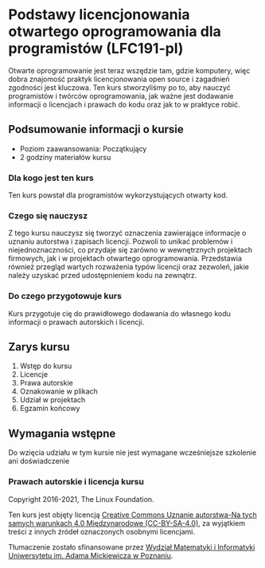 ﻿# Podstawy licencjonowania otwartego oprogramowania dla programistów (LFC191-pl)

Otwarte oprogramowanie jest teraz wszędzie tam, gdzie komputery, więc dobra znajomość praktyk licencjonowania open source i zagadnień zgodności jest kluczowa. Ten kurs stworzyliśmy po to, aby nauczyć programistów i twórców oprogramowania, jak ważne jest dodawanie informacji o licencjach i prawach do kodu oraz jak to w praktyce robić.

## Podsumowanie informacji o kursie

* Poziom zaawansowania: Początkujący
* 2 godziny materiałów kursu

### Dla kogo jest ten kurs

Ten kurs powstał dla programistów wykorzystujących otwarty kod.

### Czego się nauczysz

Z tego kursu nauczysz się tworzyć oznaczenia zawierające informacje o uznaniu autorstwa i zapisach licencji. Pozwoli to unikać problemów i niejednoznaczności, co przydaje się zarówno w wewnętrznych projektach firmowych, jak i w projektach otwartego oprogramowania. Przedstawia również przegląd wartych rozważenia typów licencji oraz zezwoleń, jakie należy uzyskać przed udostępnieniem kodu na zewnątrz.

### Do czego przygotowuje kurs

Kurs przygotuje cię do prawidłowego dodawania do własnego kodu informacji o prawach autorskich i licencji.

## Zarys kursu

1. Wstęp do kursu
2. Licencje
3. Prawa autorskie
4. Oznakowanie w plikach
5. Udział w projektach
6. Egzamin końcowy

## Wymagania wstępne

Do wzięcia udziału w tym kursie nie jest wymagane wcześniejsze szkolenie ani doświadczenie

### Prawach autorskie i licencja kursu

Copyright 2016-2021, The Linux Foundation.

Ten kurs jest objęty licencją [Creative Commons Uznanie autorstwa-Na tych samych warunkach 4.0 Międzynarodowe (CC-BY-SA-4.0)](https://creativecommons.org/licenses/by-sa/4.0/), za wyjątkiem treści z innych źródeł oznaczonych osobnymi licencjami.

Tłumaczenie zostało sfinansowane przez [Wydział Matematyki i Informatyki Uniwersytetu im. Adama Mickiewicza w Poznaniu](https://wmi.amu.edu.pl/).
